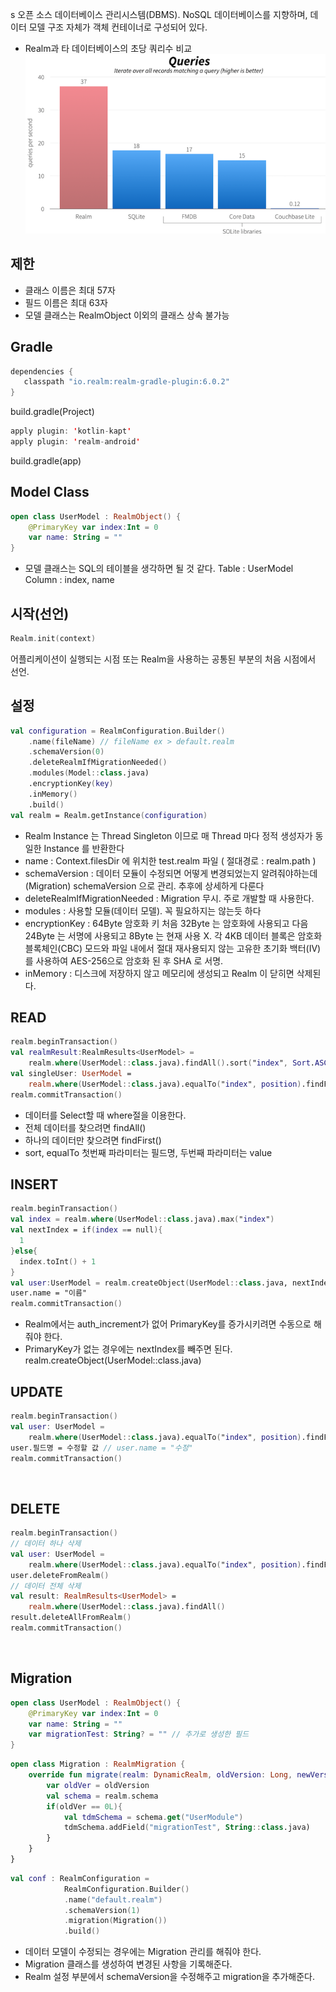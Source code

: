 s 오픈 소스 데이터베이스 관리시스템(DBMS). NoSQL 데이터베이스를 지향하며, 데이터 모델 구조 자체가 객체 컨테이너로 구성되어 있다.

-	Realm과 타 데이터베이스의 초당 쿼리수 비교 ![screensh](./mdImg/query_compare.png)<br>

제한
----

-	클래스 이름은 최대 57자
-	필드 이름은 최대 63자
-	모델 클래스는 RealmObject 이외의 클래스 상속 불가능<br>

Gradle
------

```kotlin
dependencies {
   classpath "io.realm:realm-gradle-plugin:6.0.2"
}
```

build.gradle(Project)

```kotlin
apply plugin: 'kotlin-kapt'
apply plugin: 'realm-android'
```

build.gradle(app)<br>

Model Class
-----------

```kotlin
open class UserModel : RealmObject() {
    @PrimaryKey var index:Int = 0
    var name: String = ""
}
```

-	모델 클래스는 SQL의 테이블을 생각하면 될 것 같다. Table : UserModel Column : index, name<br>

시작(선언)
----------

```kotlin
Realm.init(context)
```

어플리케이션이 실행되는 시점 또는 Realm을 사용하는 공통된 부분의 처음 시점에서 선언.<br>

설정
----

```kotlin
val configuration = RealmConfiguration.Builder()
    .name(fileName) // fileName ex > default.realm
    .schemaVersion(0)
    .deleteRealmIfMigrationNeeded()
    .modules(Model::class.java)
    .encryptionKey(key)
    .inMemory()
    .build()
val realm = Realm.getInstance(configuration)
```

-	Realm Instance 는 Thread Singleton 이므로 매 Thread 마다 정적 생성자가 동일한 Instance 를 반환한다
-	name : Context.filesDir 에 위치한 test.realm 파일 ( 절대경로 : realm.path )
-	schemaVersion : 데이터 모듈이 수정되면 어떻게 변경되었는지 알려줘야하는데(Migration) schemaVersion 으로 관리. 추후에 상세하게 다룬다
-	deleteRealmIfMigrationNeeded : Migration 무시. 주로 개발할 때 사용한다.
-	modules : 사용할 모듈(데이터 모델). 꼭 필요하지는 않는듯 하다
-	encryptionKey : 64Byte 암호화 키 처음 32Byte 는 암호화에 사용되고 다음 24Byte 는 서명에 사용되고 8Byte 는 현재 사용 X. 각 4KB 데이터 블록은 암호화 블록체인(CBC) 모드와 파일 내에서 절대 재사용되지 않는 고유한 초기화 백터(IV)를 사용하여 AES-256으로 암호화 된 후 SHA 로 서명.
-	inMemory : 디스크에 저장하지 않고 메모리에 생성되고 Realm 이 닫히면 삭제된다.<br>

READ
----

```kotlin
realm.beginTransaction()
val realmResult:RealmResults<UserModel> =
    realm.where(UserModel::class.java).findAll().sort("index", Sort.ASCENDING)
val singleUser: UserModel =
    realm.where(UserModel::class.java).equalTo("index", position).findFirst()
realm.commitTransaction()
```

-	데이터를 Select할 때 where절을 이용한다.
-	전체 데이터를 찾으려면 findAll()
-	하나의 데이터만 찾으려면 findFirst()
-	sort, equalTo 첫번째 파라미터는 필드명, 두번째 파라미터는 value<br>

INSERT
------

```kotlin
realm.beginTransaction()
val index = realm.where(UserModel::class.java).max("index")
val nextIndex = if(index == null){
  1
}else{
  index.toInt() + 1
}
val user:UserModel = realm.createObject(UserModel::class.java, nextIndex)
user.name = "이름"
realm.commitTransaction()
```

-	Realm에서는 auth_increment가 없어 PrimaryKey를 증가시키려면 수동으로 해줘야 한다.
-	PrimaryKey가 없는 경우에는 nextIndex를 빼주면 된다. realm.createObject(UserModel::class.java)<br>

UPDATE
------

```kotlin
realm.beginTransaction()
val user: UserModel =
    realm.where(UserModel::class.java).equalTo("index", position).findFirst()
user.필드명 = 수정할 값 // user.name = "수정"
realm.commitTransaction()
```

<br>

DELETE
------

```kotlin
realm.beginTransaction()
// 데이터 하나 삭제 
val user: UserModel =
    realm.where(UserModel::class.java).equalTo("index", position).findFirst()
user.deleteFromRealm()
// 데이터 전체 삭제 
val result: RealmResults<UserModel> =
    realm.where(UserModel::class.java).findAll()
result.deleteAllFromRealm()
realm.commitTransaction()
```
<br>

Migration
-----------
```kotlin
open class UserModel : RealmObject() {
    @PrimaryKey var index:Int = 0
    var name: String = ""
    var migrationTest: String? = "" // 추가로 생성한 필드
}
```
```kotlin
open class Migration : RealmMigration {
    override fun migrate(realm: DynamicRealm, oldVersion: Long, newVersion: Long) {
        var oldVer = oldVersion
        val schema = realm.schema
        if(oldVer == 0L){
            val tdmSchema = schema.get("UserModule")
            tdmSchema.addField("migrationTest", String::class.java)
        }
    }
}
```
```kotlin
val conf : RealmConfiguration =
            RealmConfiguration.Builder()
            .name("default.realm")
            .schemaVersion(1)
            .migration(Migration())
            .build()
```
- 데이터 모델이 수정되는 경우에는 Migration 관리를 해줘야 한다.
- Migration 클래스를 생성하여 변경된 사항을 기록해준다.
- Realm 설정 부분에서 schemaVersion을 수정해주고 migration을 추가해준다.

